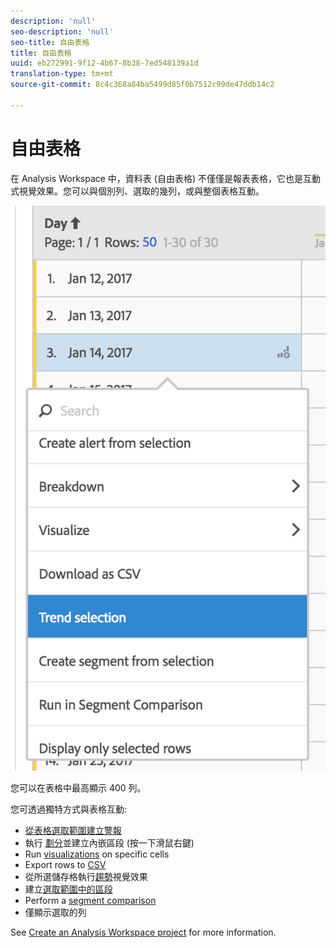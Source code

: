 ```yaml
---
description: 'null'
seo-description: 'null'
seo-title: 自由表格
title: 自由表格
uuid: eb272991-9f12-4b67-8b38-7ed548139a1d
translation-type: tm+mt
source-git-commit: 8c4c368a84ba5499d85f0b7512c99de47ddb14c2

---
```



# 自由表格

在 Analysis Workspace 中，資料表 (自由表格) 不僅僅是報表表格，它也是互動式視覺效果。您可以與個別列、選取的幾列，或與整個表格互動。

![](assets/data-table.png)

您可以在表格中最高顯示 400 列。

您可透過獨特方式與表格互動:

* [從表格選取範圍建立警報](/help/components/c-alerts/alert-builder.md)
* 執行 [劃分](/help/analyze/analysis-workspace/components/dimensions/t-breakdown-fa.md)並建立內嵌區段 (按一下滑鼠右鍵)
* Run [visualizations](/help/analyze/analysis-workspace/visualizations/freeform-analysis-visualizations.md) on specific cells
* Export rows to [CSV](/help/analyze/analysis-workspace/curate-share/download-send.md)
* 從所選儲存格執行[趨勢](/help/analyze/analysis-workspace/analysis-workspace-features.md#section_34930C967C104C2B9092BA8DCF2BF81A)視覺效果
* 建立[選取範圍中的區段](/help/analyze/analysis-workspace/components/t-freeform-project-segment.md)
* Perform a [segment comparison](/help/analyze/analysis-workspace/c-panels/c-segment-comparison/segment-comparison.md)
* 僅顯示選取的列

See [Create an Analysis Workspace project](/help/analyze/analysis-workspace/build-workspace-project/t-freeform-project.md) for more information.
